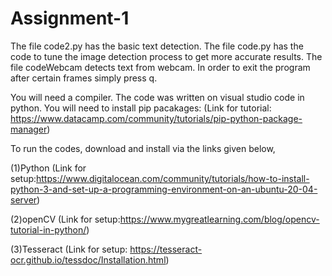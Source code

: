 # Assignment-1
The file code2.py has the basic text detection.
The file code.py has the code to tune the image detection process to get more accurate results.
The file codeWebcam detects text from webcam.
In order to exit the program after certain frames simply press q.

You will need a compiler. The code was written on visual studio code in python.
You will need to install pip pacakages: (Link for tutorial: https://www.datacamp.com/community/tutorials/pip-python-package-manager)

To run the codes, download and install via the links given below,

(1)Python (Link for setup:https://www.digitalocean.com/community/tutorials/how-to-install-python-3-and-set-up-a-programming-environment-on-an-ubuntu-20-04-server)

(2)openCV (Link for setup:https://www.mygreatlearning.com/blog/opencv-tutorial-in-python/)

(3)Tesseract (Link for setup: https://tesseract-ocr.github.io/tessdoc/Installation.html)





